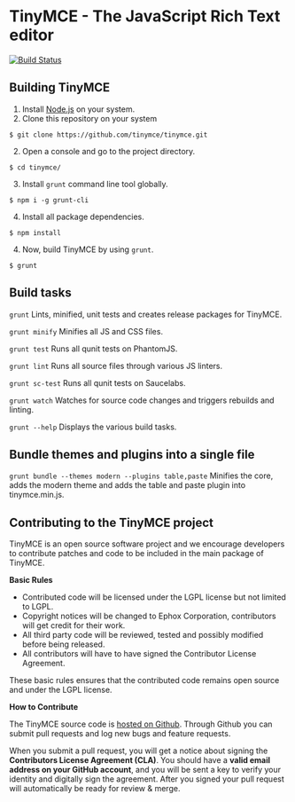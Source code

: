 TinyMCE - The JavaScript Rich Text editor
==========================================

[![Build Status](https://travis-ci.org/tinymce/tinymce.png?branch=master)](https://travis-ci.org/tinymce/tinymce)

Building TinyMCE
-----------------
1. Install [Node.js](https://nodejs.org/en/) on your system.
2. Clone this repository on your system
```
$ git clone https://github.com/tinymce/tinymce.git
```
2. Open a console and go to the project directory.
```
$ cd tinymce/
```
3. Install `grunt` command line tool globally.
```
$ npm i -g grunt-cli
```
4. Install all package dependencies.
```
$ npm install
```
4. Now, build TinyMCE by using `grunt`.
```
$ grunt
```

Build tasks
------------
`grunt`
Lints, minified, unit tests and creates release packages for TinyMCE.

`grunt minify`
Minifies all JS and CSS files.

`grunt test`
Runs all qunit tests on PhantomJS.

`grunt lint`
Runs all source files through various JS linters.

`grunt sc-test`
Runs all qunit tests on Saucelabs.

`grunt watch`
Watches for source code changes and triggers rebuilds and linting.

`grunt --help`
Displays the various build tasks.

Bundle themes and plugins into a single file
---------------------------------------------
`grunt bundle --themes modern --plugins table,paste`
Minifies the core, adds the modern theme and adds the table and paste plugin into tinymce.min.js.

Contributing to the TinyMCE project
------------------------------------
TinyMCE is an open source software project and we encourage developers to contribute patches and code to be included in the main package of TinyMCE.

__Basic Rules__

* Contributed code will be licensed under the LGPL license but not limited to LGPL.
* Copyright notices will be changed to Ephox Corporation, contributors will get credit for their work.
* All third party code will be reviewed, tested and possibly modified before being released.
* All contributors will have to have signed the Contributor License Agreement.

These basic rules ensures that the contributed code remains open source and under the LGPL license.

__How to Contribute__

The TinyMCE source code is [hosted on Github](http://github.com/tinymce/tinymce). Through Github you can submit pull requests and log new bugs and feature requests.

When you submit a pull request, you will get a notice about signing the __Contributors License Agreement (CLA)__.
You should have a __valid email address on your GitHub account__, and you will be sent a key to verify your identity and digitally sign the agreement.
After you signed your pull request will automatically be ready for review & merge.

